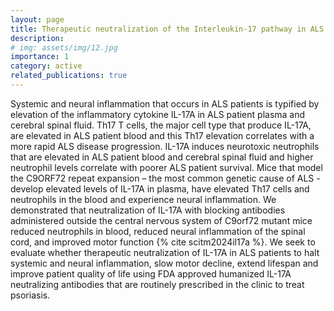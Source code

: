 ```yaml
---
layout: page
title: Therapeutic neutralization of the Interleukin-17 pathway in ALS
description:
# img: assets/img/12.jpg
importance: 1
category: active
related_publications: true
---
```


Systemic and neural inflammation that occurs in ALS patients is typified by elevation of the inflammatory cytokine IL-17A in ALS patient plasma and cerebral spinal fluid. Th17 T cells, the major cell type that produce IL-17A, are elevated in ALS patient blood and this Th17 elevation correlates with a more rapid ALS disease progression. IL-17A induces neurotoxic neutrophils that are elevated in ALS patient blood and cerebral spinal fluid and higher neutrophil levels correlate with poorer ALS patient survival. Mice that model the C9ORF72 repeat expansion – the most common genetic cause of ALS - develop elevated levels of IL-17A in plasma, have elevated Th17 cells and neutrophils in the blood and experience neural inflammation. We demonstrated that neutralization of IL-17A with blocking antibodies administered outside the central nervous system of C9orf72 mutant mice reduced neutrophils in blood, reduced neural inflammation of the spinal cord, and improved motor function {% cite scitm2024il17a %}. We seek to evaluate whether therapeutic neutralization of IL-17A in ALS patients to halt systemic and neural inflammation, slow motor decline, extend lifespan and improve patient quality of life using FDA approved humanized IL-17A neutralizing antibodies that are routinely prescribed in the clinic to treat psoriasis.
